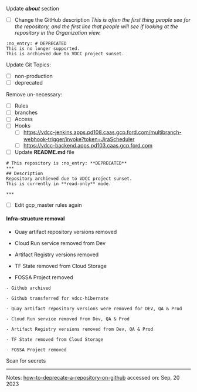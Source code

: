 

Update ***about*** section
- [ ] Change the GitHub description
	*This is often the first thing people see for the repository, and the first line that people will see if looking at the repository in the Organization view.*
```
:no_entry: # DEPRECATED
This is no longer supported.
This is archieved due to VDCC project sunset.
```
Update Git Topics:
- [ ] non-production
- [ ] deprecated

Remove un-necessary: 
- [ ] Rules
- [ ] branches
- [ ] Access
- [ ] Hooks
	- [ ] https://vdcc-jenkins.apps.pd108.caas.gcp.ford.com/multibranch-webhook-trigger/invoke?token=JiraScheduler
	- [ ] https://vdcc-backend.apps.pd103.caas.gcp.ford.com

- [ ] Update **README.md** file
```
# This repository is :no_entry: **DEPRECATED**
***
## Description
Repository archieved due to VDCC project sunset.
This is currently in **read-only** mode.

***
```


- [ ] Edit gcp_master rules again

#### Infra-structure removal

- Quay artifact repository versions removed
    
- Cloud Run service removed from Dev
    
- Artifact Registry versions removed
    
- TF State removed from Cloud Storage
    
- FOSSA Project removed

```
- Github archived
    
- Github transferred for vdcc-hibernate
    
- Quay artifact repository versions were removed for DEV, QA & Prod
    
- Cloud Run service removed from Dev, QA & Prod
    
- Artifact Registry versions removed from Dev, QA & Prod
    
- TF State removed from Cloud Storage
    
- FOSSA Project removed
```


Scan for secrets



***

Notes:
[how-to-deprecate-a-repository-on-github](https://medium.com/maintainer-io/how-to-deprecate-a-repository-on-github-8f0ceb9155e) accessed on: Sep, 20 2023

